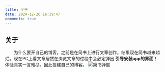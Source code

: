 ```yaml
---
title: 关于
date: 2024-12-26 16:39:47
comments: true
---
```

## 关于

&emsp;&emsp;为什么要开自己的博客，之前是在简书上进行文章创作，结果现在简书越来越烂。现在PC上看文章居然在浏览文章的过程中会必定弹出 **引导安装app的界面！** 体验真实一言难尽。因此搭建自己的博客。
![简书弹窗](images/about_jianshu_image.png)